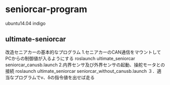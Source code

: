 # seniorcar-program
ubuntu14.04 indigo
## ultimate-seniorcar
改造セニアカーの基本的なプログラム
1.セニアカーのCAN通信をマウントしてPCからの制御値が入るようにする
roslaunch ultimate_seniorcar seniorcar_canusb.launch
2.内界センサ及び外界センサの起動、操舵モータとの接続
roslaunch ultimate_seniorcar seniorcar_without_canusb.launch
３．適当なプログラムでv、δの指令値を出せば走る
